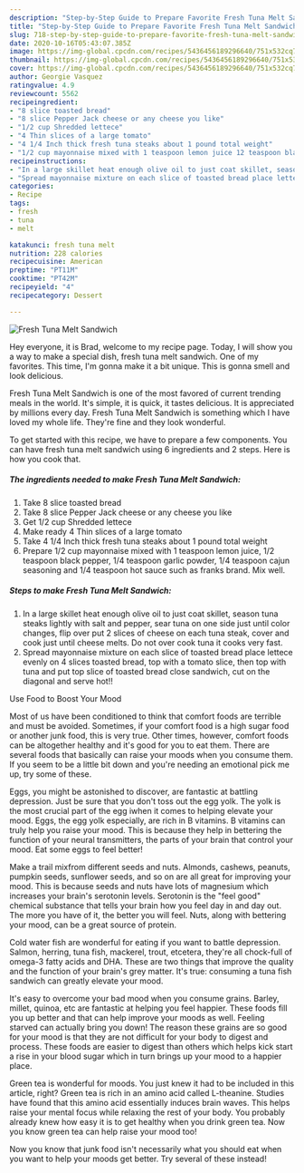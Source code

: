 ```yaml
---
description: "Step-by-Step Guide to Prepare Favorite Fresh Tuna Melt Sandwich"
title: "Step-by-Step Guide to Prepare Favorite Fresh Tuna Melt Sandwich"
slug: 718-step-by-step-guide-to-prepare-favorite-fresh-tuna-melt-sandwich
date: 2020-10-16T05:43:07.385Z
image: https://img-global.cpcdn.com/recipes/5436456189296640/751x532cq70/fresh-tuna-melt-sandwich-recipe-main-photo.jpg
thumbnail: https://img-global.cpcdn.com/recipes/5436456189296640/751x532cq70/fresh-tuna-melt-sandwich-recipe-main-photo.jpg
cover: https://img-global.cpcdn.com/recipes/5436456189296640/751x532cq70/fresh-tuna-melt-sandwich-recipe-main-photo.jpg
author: Georgie Vasquez
ratingvalue: 4.9
reviewcount: 5562
recipeingredient:
- "8 slice toasted bread"
- "8 slice Pepper Jack cheese or any cheese you like"
- "1/2 cup Shredded lettece"
- "4 Thin slices of a large tomato"
- "4 1/4 Inch thick fresh tuna steaks about 1 pound total weight"
- "1/2 cup mayonnaise mixed with 1 teaspoon lemon juice 12 teaspoon black pepper 14 teaspoon garlic powder 14 teaspoon cajun seasoning and 14 teaspoon hot sauce such as franks brand Mix well"
recipeinstructions:
- "In a large skillet heat enough olive oil to just coat skillet, season tuna steaks lightly with salt and pepper, sear tuna on one side just until color changes, flip over put 2 slices of cheese on each tuna steak, cover and cook just until cheese melts. Do not over cook tuna it cooks very fast."
- "Spread mayonnaise mixture on each slice of toasted bread place lettece evenly on 4 slices toasted bread,  top with a tomato slice, then top with tuna and put top slice of toasted bread close sandwich, cut on the diagonal and serve hot!!"
categories:
- Recipe
tags:
- fresh
- tuna
- melt

katakunci: fresh tuna melt 
nutrition: 228 calories
recipecuisine: American
preptime: "PT11M"
cooktime: "PT42M"
recipeyield: "4"
recipecategory: Dessert

---
```



![Fresh Tuna Melt Sandwich](https://img-global.cpcdn.com/recipes/5436456189296640/751x532cq70/fresh-tuna-melt-sandwich-recipe-main-photo.jpg)

Hey everyone, it is Brad, welcome to my recipe page. Today, I will show you a way to make a special dish, fresh tuna melt sandwich. One of my favorites. This time, I'm gonna make it a bit unique. This is gonna smell and look delicious.



Fresh Tuna Melt Sandwich is one of the most favored of current trending meals in the world. It's simple, it is quick, it tastes delicious. It is appreciated by millions every day. Fresh Tuna Melt Sandwich is something which I have loved my whole life. They're fine and they look wonderful.


To get started with this recipe, we have to prepare a few components. You can have fresh tuna melt sandwich using 6 ingredients and 2 steps. Here is how you cook that.

<!--inarticleads1-->

##### The ingredients needed to make Fresh Tuna Melt Sandwich:

1. Take 8 slice toasted bread
1. Take 8 slice Pepper Jack cheese or any cheese you like
1. Get 1/2 cup Shredded lettece
1. Make ready 4 Thin slices of a large tomato
1. Take 4 1/4 Inch thick fresh tuna steaks about 1 pound total weight
1. Prepare 1/2 cup mayonnaise mixed with 1 teaspoon lemon juice, 1/2 teaspoon black pepper, 1/4 teaspoon garlic powder, 1/4 teaspoon cajun seasoning and 1/4 teaspoon hot sauce such as franks brand. Mix well.




<!--inarticleads2-->

##### Steps to make Fresh Tuna Melt Sandwich:

1. In a large skillet heat enough olive oil to just coat skillet, season tuna steaks lightly with salt and pepper, sear tuna on one side just until color changes, flip over put 2 slices of cheese on each tuna steak, cover and cook just until cheese melts. Do not over cook tuna it cooks very fast.
1. Spread mayonnaise mixture on each slice of toasted bread place lettece evenly on 4 slices toasted bread,  top with a tomato slice, then top with tuna and put top slice of toasted bread close sandwich, cut on the diagonal and serve hot!!




Use Food to Boost Your Mood


Most of us have been conditioned to think that comfort foods are terrible and must be avoided. Sometimes, if your comfort food is a high sugar food or another junk food, this is very true. Other times, however, comfort foods can be altogether healthy and it's good for you to eat them. There are several foods that basically can raise your moods when you consume them. If you seem to be a little bit down and you're needing an emotional pick me up, try some of these.

Eggs, you might be astonished to discover, are fantastic at battling depression. Just be sure that you don't toss out the egg yolk. The yolk is the most crucial part of the egg iwhen it comes to helping elevate your mood. Eggs, the egg yolk especially, are rich in B vitamins. B vitamins can truly help you raise your mood. This is because they help in bettering the function of your neural transmitters, the parts of your brain that control your mood. Eat some eggs to feel better!

Make a trail mixfrom different seeds and nuts. Almonds, cashews, peanuts, pumpkin seeds, sunflower seeds, and so on are all great for improving your mood. This is because seeds and nuts have lots of magnesium which increases your brain's serotonin levels. Serotonin is the "feel good" chemical substance that tells your brain how you feel day in and day out. The more you have of it, the better you will feel. Nuts, along with bettering your mood, can be a great source of protein.

Cold water fish are wonderful for eating if you want to battle depression. Salmon, herring, tuna fish, mackerel, trout, etcetera, they're all chock-full of omega-3 fatty acids and DHA. These are two things that improve the quality and the function of your brain's grey matter. It's true: consuming a tuna fish sandwich can greatly elevate your mood. 

It's easy to overcome your bad mood when you consume grains. Barley, millet, quinoa, etc are fantastic at helping you feel happier. These foods fill you up better and that can help improve your moods as well. Feeling starved can actually bring you down! The reason these grains are so good for your mood is that they are not difficult for your body to digest and process. These foods are easier to digest than others which helps kick start a rise in your blood sugar which in turn brings up your mood to a happier place.

Green tea is wonderful for moods. You just knew it had to be included in this article, right? Green tea is rich in an amino acid called L-theanine. Studies have found that this amino acid essentially induces brain waves. This helps raise your mental focus while relaxing the rest of your body. You probably already knew how easy it is to get healthy when you drink green tea. Now you know green tea can help raise your mood too!

Now you know that junk food isn't necessarily what you should eat when you want to help your moods get better. Try several of these instead!

